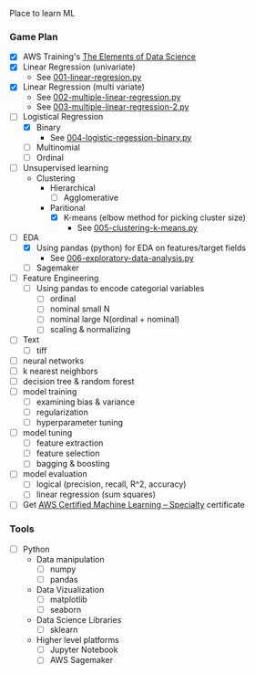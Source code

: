 Place to learn ML

### Game Plan

- [x] AWS Training's [The Elements of Data Science](https://www.aws.training/Details/eLearning?id=26598)
- [x] Linear Regression (univariate)
  - See [001-linear-regresion.py](src/001-linear-regression.py)
- [x] Linear Regression (multi variate)
  - See [002-multiple-linear-regression.py](src/002-multiple-linear-regression.py)
  - See [003-multiple-linear-regression-2.py](src/003-multiple-linear-regression-2.py)
- [ ] Logistical Regression
  - [x] Binary
    - See [004-logistic-regession-binary.py](src/004-logistic-regession-binary.py)
  - [ ] Multinomial
  - [ ] Ordinal
- [ ] Unsupervised learning
  - Clustering
    - Hierarchical
      - [ ] Agglomerative
    - Paritional
      - [x] K-means (elbow method for picking cluster size)
        - See [005-clustering-k-means.py](src/005-clustering-k-means.py)
- [ ] EDA
  - [x] Using pandas (python) for EDA on features/target fields
    - See [006-exploratory-data-analysis.py](src/006-exploratory-data-analysis.py)
  - [ ] Sagemaker
- [ ] Feature Engineering
  - [ ] Using pandas to encode categorial variables
    - [ ] ordinal
    - [ ] nominal small N
    - [ ] nominal large N(ordinal + nominal)
    - [ ] scaling & normalizing
- [ ] Text
  - [ ] tiff
- [ ] neural networks
- [ ] k nearest neighbors
- [ ] decision tree & random forest
- [ ] model training
  - [ ] examining bias & variance
  - [ ] regularization
  - [ ] hyperparameter tuning
- [ ] model tuning
  - [ ] feature extraction
  - [ ] feature selection
  - [ ] bagging & boosting
- [ ] model evaluation
  - [ ] logical (precision, recall, R^2, accuracy)
  - [ ] linear regression (sum squares)
- [ ] Get [AWS Certified Machine Learning – Specialty](https://aws.amazon.com/certification/certified-machine-learning-specialty) certificate

### Tools

- [ ] Python
  - Data manipulation
    - [ ] numpy
    - [ ] pandas
  - Data Vizualization
    - [ ] matplotlib
    - [ ] seaborn
  - Data Science Libraries
    - [ ] sklearn
  - Higher level platforms
    - [ ] Jupyter Notebook
    - [ ] AWS Sagemaker
